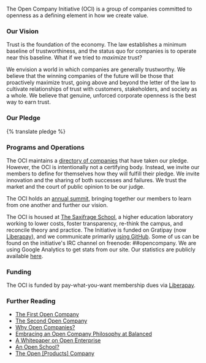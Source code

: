 The Open Company Initiative (OCI) is a group of companies committed to openness
as a defining element in how we create value.


### Our Vision

Trust is the foundation of the economy. The law establishes a minimum baseline
of trustworthiness, and the status quo for companies is to operate near this
baseline. What if we tried to *maximize* trust?

We envision a world in which companies are generally trustworthy. We believe
that the winning companies of the future will be those that proactively
maximize trust, going above and beyond the letter of the law to cultivate
relationships of trust with customers, stakeholders, and society as a whole. We
believe that genuine, unforced corporate openness is the best way to earn
trust.


### Our Pledge

{% translate pledge %}


### Programs and Operations

The OCI maintains a [directory of companies](/directory/) that have taken our
pledge. However, the OCI is intentionally not a certifying body. Instead, we
invite our members to define for themselves how they will fulfill their pledge.
We invite innovation and the sharing of both successes and failures. We trust
the market and the court of public opinion to be our judge.

The OCI holds an [annual summit](/summit/), bringing together our members to
learn from one another and further our vision.

The OCI is housed at [The Saxifrage School](http://www.saxifrageschool.org/), a
higher education laboratory working to lower costs, foster transparency,
re-think the campus, and reconcile theory and practice. The Initiative is
funded on Gratipay (now [Liberapay](https://liberapay.com)), and we communicate
primarily [using
GitHub](https://github.com/opencompany/www.opencompany.org/issues). Some of
us can be found on the initiative's IRC channel on freenode: ##opencompany.
We are using Google Analytics to get stats from our site. Our statistics are
publicly available [here](/stats/).


### Funding

The OCI is funded by pay-what-you-want membership dues via [Liberapay](https://liberapay.com/opencompany/).


### Further Reading

  - <a href="http://blog.gittip.com/post/26350459746/the-first-open-company">The First Open Company</a>
  - <a href="https://medium.com/building-gittip/4cbab7ca1a47">The Second Open Company</a>
  - <a href="https://medium.com/p/fdb74d1b4f0f/">Why Open Companies?</a>
  - <a href="https://www.balancedpayments.com/open">Embracing an Open Company Philosophy at Balanced</a>
  - <a href="/resources/whitepaper.pdf">A Whitepaper on Open Enterprise</a>
  - <a href="https://medium.com/the-saxifrage-school/1cc89b9de873">An Open School?</a>
  - <a href="http://theopencompany.net/pages/about-us">The Open [Products] Company</a>

